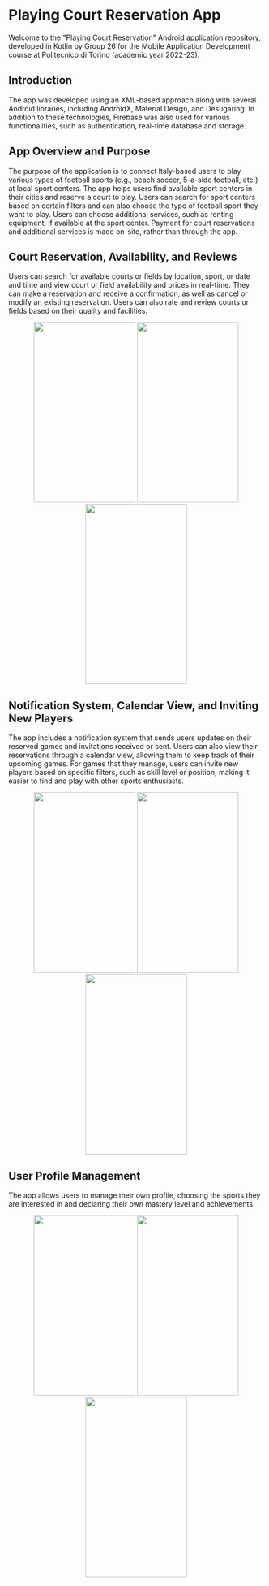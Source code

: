 # Playing Court Reservation App

Welcome to the "Playing Court Reservation" Android application repository, developed in Kotlin by
Group 26 for the Mobile Application Development course at Politecnico di Torino (academic year
2022-23).

## Introduction

The app was developed using an XML-based approach along with several Android libraries, including
AndroidX, Material Design, and Desugaring. In addition to these technologies, Firebase was also used
for various functionalities, such as authentication, real-time database and storage.

## App Overview and Purpose

The purpose of the application is to connect Italy-based users to play various types of football
sports (e.g., beach soccer, 5-a-side football, etc.) at local sport centers. The app helps users
find available sport centers in their cities and reserve a court to play. Users can search for sport
centers based on certain filters and can also choose the type of football sport they want to play.
Users can choose additional services, such as renting equipment, if available at the sport center.
Payment for court reservations and additional services is made on-site, rather than through the app.

## Court Reservation, Availability, and Reviews

Users can search for available courts or fields by location, sport, or date and time and view court
or field availability and prices in real-time. They can make a reservation and receive a
confirmation, as well as cancel or modify an existing reservation. Users can also rate and review
courts or fields based on their quality and facilities.

<p align="center">
  <img width="200" height="355" src="https://github.com/GigiLoria5/mad2023-G26-PlayingCourtReservation/assets/41837640/b8024500-d24b-4f2b-b897-9c5404b00dff">
    <img width="200" height="355" src="https://github.com/GigiLoria5/mad2023-G26-PlayingCourtReservation/assets/41837640/26cb249e-18bb-44f9-b0c4-a83bf84cffc9">
    <img width="200" height="355" src="https://github.com/GigiLoria5/mad2023-G26-PlayingCourtReservation/assets/41837640/87c42106-fdee-443b-8058-6575b60ac76a">
</p>

## Notification System, Calendar View, and Inviting New Players

The app includes a notification system that sends users updates on their reserved games and
invitations received or sent. Users can also view their reservations through a calendar view,
allowing them to keep track of their upcoming games. For games that they manage, users can invite
new players based on specific filters, such as skill level or position, making it easier to find and
play with other sports enthusiasts.

<p align="center">
  <img width="200" height="355" src="https://github.com/GigiLoria5/mad2023-G26-PlayingCourtReservation/assets/41837640/213fabe4-fedb-4cce-baad-e2f1c9f859ea">
    <img width="200" height="355" src="https://github.com/GigiLoria5/mad2023-G26-PlayingCourtReservation/assets/41837640/a9bf4f54-fc97-4171-bc8c-bc88a65e71a5">
    <img width="200" height="355" src="https://github.com/GigiLoria5/mad2023-G26-PlayingCourtReservation/assets/41837640/5881fcd3-bf81-494f-b7fd-ce2db53a25e5">
</p>

## User Profile Management

The app allows users to manage their own profile, choosing the sports they are interested in and
declaring their own mastery level and achievements.

<p align="center">
  <img width="200" height="355" src="https://github.com/GigiLoria5/mad2023-G26-PlayingCourtReservation/assets/41837640/5cb8747d-1e2f-426c-ab56-d2c9966356fb">
    <img width="200" height="355" src="https://github.com/GigiLoria5/mad2023-G26-PlayingCourtReservation/assets/41837640/ab5eb13e-6f8c-4ac2-b851-d1bef0af2791">
    <img width="200" height="355" src="https://github.com/GigiLoria5/mad2023-G26-PlayingCourtReservation/assets/41837640/74276be9-795c-41dd-ae1b-6b1dfd11786f">
</p>



